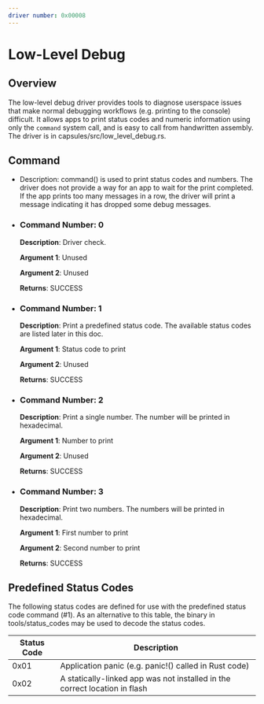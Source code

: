```yaml
---
driver number: 0x00008
---
```


# Low-Level Debug

## Overview

The low-level debug driver provides tools to diagnose userspace issues that make
normal debugging workflows (e.g. printing to the console) difficult. It allows
apps to print status codes and numeric information using only the `command`
system call, and is easy to call from handwritten assembly. The driver is in
capsules/src/low\_level\_debug.rs.

## Command

  * Description: command() is used to print status codes and numbers. The driver
    does not provide a way for an app to wait for the print completed. If the
    app prints too many messages in a row, the driver will print a message
    indicating it has dropped some debug messages.

  * ### Command Number: 0

    **Description**: Driver check.

    **Argument 1**: Unused

    **Argument 2**: Unused

    **Returns**: SUCCESS

  * ### Command Number: 1

    **Description**: Print a predefined status code. The available status codes
    are listed later in this doc.

    **Argument 1**: Status code to print

    **Argument 2**: Unused

    **Returns**: SUCCESS

  * ### Command Number: 2

    **Description**: Print a single number. The number will be printed in
    hexadecimal.

    **Argument 1**: Number to print

    **Argument 2**: Unused

    **Returns**: SUCCESS

  * ### Command Number: 3

    **Description**: Print two numbers. The numbers will be printed in
    hexadecimal.

    **Argument 1**: First number to print

    **Argument 2**: Second number to print

    **Returns**: SUCCESS

## Predefined Status Codes

The following status codes are defined for use with the predefined status code
command (\#1). As an alternative to this table, the binary in
tools/status\_codes may be used to decode the status codes.

| Status Code | Description                                                                |
|-------------|----------------------------------------------------------------------------|
| 0x01        | Application panic (e.g. panic!() called in Rust code)                      |
| 0x02        | A statically-linked app was not installed in the correct location in flash |
